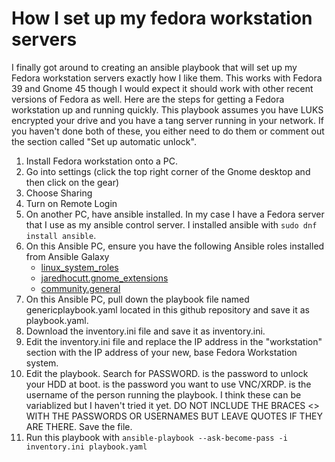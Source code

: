 # How I set up my fedora workstation servers

I finally got around to creating an ansible playbook that will set up my Fedora workstation servers exactly how I like them.  This works with Fedora 39 and Gnome 45 though I would expect it should work with other recent versions of Fedora as well. Here are the steps for getting a Fedora workstation up and running quickly.  This playbook assumes you have LUKS encrypted your drive and you have a tang server running in your network.  If you haven't done both of these, you either need to do them or comment out the section called "Set up automatic unlock". 

1. Install Fedora workstation onto a PC.
2. Go into settings (click the top right corner of the Gnome desktop and then click on the gear)
3. Choose Sharing
4. Turn on Remote Login
5. On another PC, have ansible installed.  In my case I have a Fedora server that I use as my ansible control server.  I installed ansible with `sudo dnf install ansible`.
6. On this Ansible PC, ensure you have the following Ansible roles installed from Ansible Galaxy
   * [linux_system_roles](https://galaxy.ansible.com/ui/repo/published/fedora/linux_system_roles/)
   * [jaredhocutt.gnome_extensions](https://galaxy.ansible.com/ui/standalone/roles/jaredhocutt/gnome_extensions/)
   * [community.general](https://galaxy.ansible.com/ui/repo/published/community/general/)
8. On this Ansible PC, pull down the playbook file named genericplaybook.yaml located in this github repository and save it as playbook.yaml.
9. Download the inventory.ini file and save it as inventory.ini.
10. Edit the inventory.ini file and replace the IP address in the "workstation" section with the IP address of your new, base Fedora Workstation system.
11. Edit the playbook.  Search for PASSWORD.  <LUKS PASSWORD> is the password to unlock your HDD at boot.  <VNC PASSWORD> is the password you want to use VNC/XRDP.  <USERNAME> is the username of the person running the playbook.  I think these can be variablized but I haven't tried it yet.  DO NOT INCLUDE THE BRACES <> WITH THE PASSWORDS OR USERNAMES BUT LEAVE QUOTES IF THEY ARE THERE.  Save the file.
12. Run this playbook with `ansible-playbook --ask-become-pass -i inventory.ini playbook.yaml`
